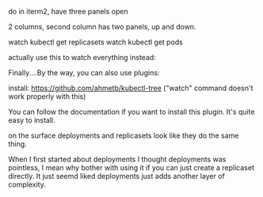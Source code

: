 do in iterm2, have three panels open

2 columns, second column has two panels, up and down. 

watch kubectl get replicasets
watch kubectl get pods

actually use this to watch everything instead: 



Finally....By the way, you can also use plugins:

install:
https://github.com/ahmetb/kubectl-tree   ("watch" command doesn't work properly with this)

You can follow the documentation if you want to install this plugin. It's quite easy to install. 



on the surface deployments and replicasets look like they do the same thing.

When I first started about deployments I thought deployments was pointless, I mean why bother with using it if you can just create a replicaset directly. It just seemd liked deployments just adds another layer of complexity. 




